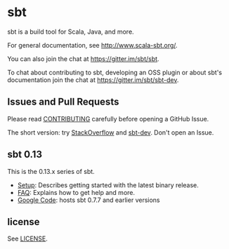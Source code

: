   [Google Code]: http://code.google.com/p/simple-build-tool
  [CONTRIBUTING]: CONTRIBUTING.md
  [Setup]: http://www.scala-sbt.org/release/docs/Getting-Started/Setup
  [FAQ]: http://www.scala-sbt.org/release/docs/Faq.html
  [sbt-dev]: https://groups.google.com/d/forum/sbt-dev
  [StackOverflow]: http://stackoverflow.com/tags/sbt
  [LICENSE]: LICENSE

sbt
===

sbt is a build tool for Scala, Java, and more.

For general documentation, see http://www.scala-sbt.org/.

You can also join the chat at https://gitter.im/sbt/sbt.

To chat about contributing to sbt, developing an OSS plugin or about sbt's documentation join the chat at https://gitter.im/sbt/sbt-dev.

Issues and Pull Requests
------------------------

Please read [CONTRIBUTING] carefully before opening a GitHub Issue.

The short version: try [StackOverflow] and [sbt-dev]. Don't open an Issue.

sbt 0.13
--------

This is the 0.13.x series of sbt.

 * [Setup]: Describes getting started with the latest binary release.
 * [FAQ]: Explains how to get help and more.
 * [Google Code]: hosts sbt 0.7.7 and earlier versions

license
-------

See [LICENSE].
